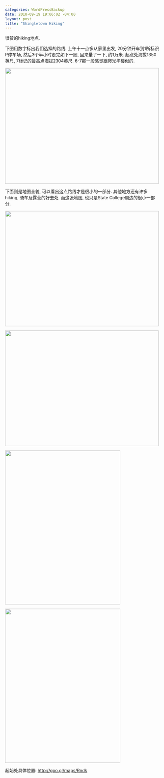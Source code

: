 ```yaml
--- 
categories: WordPressBackup
date: 2010-09-19 19:06:02 -04:00
layout: post
title: "Shingletown Hiking"
---
```

很赞的hiking地点.

<!--more-->

下图用数字标出我们选择的路线. 上午十一点多从家里出发, 20分钟开车到1所标识P停车场, 然后3个半小时走完如下一圈, 回来量了一下, 约1万米. 起点处海拔1350英尺, 7标记的最高点海拔2304英尺. 6-7那一段感觉跟爬光华楼似的.

<a href="http://ztnote.com/wp-content/uploads/2010/09/Screen-shot-2010-09-19-at-6.28.56-PM.png"><img class="alignnone size-medium wp-image-3932" title="Screen shot 2010-09-19 at 6.28.56 PM" src="http://ztnote.com/wp-content/uploads/2010/09/Screen-shot-2010-09-19-at-6.28.56-PM-500x376.png" alt="" width="500" height="376" /></a>

下面则是地图全貌, 可以看出这点路线才是很小的一部分. 其他地方还有许多hiking, 骑车及露营的好去处. 而这张地图, 也只是State College周边的很小一部分.

<a href="http://ztnote.com/wp-content/uploads/2010/09/Screen-shot-2010-09-19-at-6.29.35-PM.png"><img class="alignnone size-medium wp-image-3933" title="Screen shot 2010-09-19 at 6.29.35 PM" src="http://ztnote.com/wp-content/uploads/2010/09/Screen-shot-2010-09-19-at-6.29.35-PM-500x374.png" alt="" width="500" height="374" /></a>

<a href="http://ztnote.com/wp-content/uploads/2010/09/IMG_0115.jpg"><img class="alignnone size-medium wp-image-3936" title="IMG_0115" src="http://ztnote.com/wp-content/uploads/2010/09/IMG_0115-500x375.jpg" alt="" width="500" height="375" /></a>

<a href="http://ztnote.com/wp-content/uploads/2010/09/IMG_0110.jpg"><img class="alignnone size-medium wp-image-3935" title="IMG_0110" src="http://ztnote.com/wp-content/uploads/2010/09/IMG_0110-375x500.jpg" alt="" width="375" height="500" /></a>

<a href="http://ztnote.com/wp-content/uploads/2010/09/IMG_0105.jpg"><img class="alignnone size-medium wp-image-3934" title="IMG_0105" src="http://ztnote.com/wp-content/uploads/2010/09/IMG_0105-375x500.jpg" alt="" width="375" height="500" /></a>

起始处具体位置: <a href="http://goo.gl/maps/Rndk" target="_blank">http://goo.gl/maps/Rndk</a>
